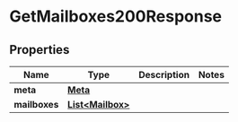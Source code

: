 

# GetMailboxes200Response


## Properties

| Name | Type | Description | Notes |
|------------ | ------------- | ------------- | -------------|
|**meta** | [**Meta**](Meta.md) |  |  |
|**mailboxes** | [**List&lt;Mailbox&gt;**](Mailbox.md) |  |  |



